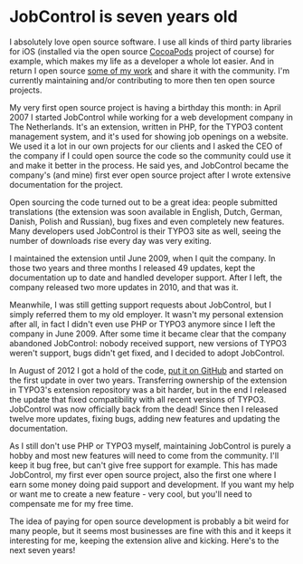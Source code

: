# JobControl is seven years old
I absolutely love open source software. I use all kinds of third party libraries for iOS (installed via the open source [CocoaPods](http://www.cocoapods.org) project of course) for example, which makes my life as a developer a whole lot easier. And in return I open source [some of my work](/projects/) and share it with the community. I'm currently maintaining and/or contributing to more then ten open source projects.

My very first open source project is having a birthday this month: in April 2007 I started JobControl while working for a web development company in The Netherlands. It's an extension, written in PHP, for the TYPO3 content management system, and it's used for showing job openings on a website. We used it a lot in our own projects for our clients and I asked the CEO of the company if I could open source the code so the community could use it and make it better in the process. He said yes, and JobControl became the company's (and mine) first ever open source project after I wrote extensive documentation for the project.

Open sourcing the code turned out to be a great idea: people submitted translations (the extension was soon available in English, Dutch, German, Danish, Polish and Russian), bug fixes and even completely new features. Many developers used JobControl is their TYPO3 site as well, seeing the number of downloads rise every day was very exiting.

I maintained the extension until June 2009, when I quit the company. In those two years and three months I released 49 updates, kept the documentation up to date and handled developer support. After I left, the company released two more updates in 2010, and that was it. 

Meanwhile, I was still getting support requests about JobControl, but I simply referred them to my old employer. It wasn't my personal extension after all, in fact I didn't even use PHP or TYPO3 anymore since I left the company in June 2009. After some time it became clear that the company abandoned JobControl: nobody received support, new versions of TYPO3 weren't support, bugs didn't get fixed, and I decided to adopt JobControl.

In August of 2012 I got a hold of the code, [put it on GitHub](https://github.com/kevinrenskers/dmmjobcontrol) and started on the first update in over two years. Transferring ownership of the extension in TYPO3's extension repository was a bit harder, but in the end I released the update that fixed compatibility with all recent versions of TYPO3. JobControl was now officially back from the dead! Since then I released twelve more updates, fixing bugs, adding new features and updating the documentation.

As I still don't use PHP or TYPO3 myself, maintaining JobControl is purely a hobby and most new features will need to come from the community. I'll keep it bug free, but can't give free support for example. This has made JobControl, my first ever open source project, also the first one where I earn some money doing paid support and development. If you want my help or want me to create a new feature - very cool, but you'll need to compensate me for my free time.

The idea of paying for open source development is probably a bit weird for many people, but it seems most businesses are fine with this and it keeps it interesting for me, keeping the extension alive and kicking. Here's to the next seven years!